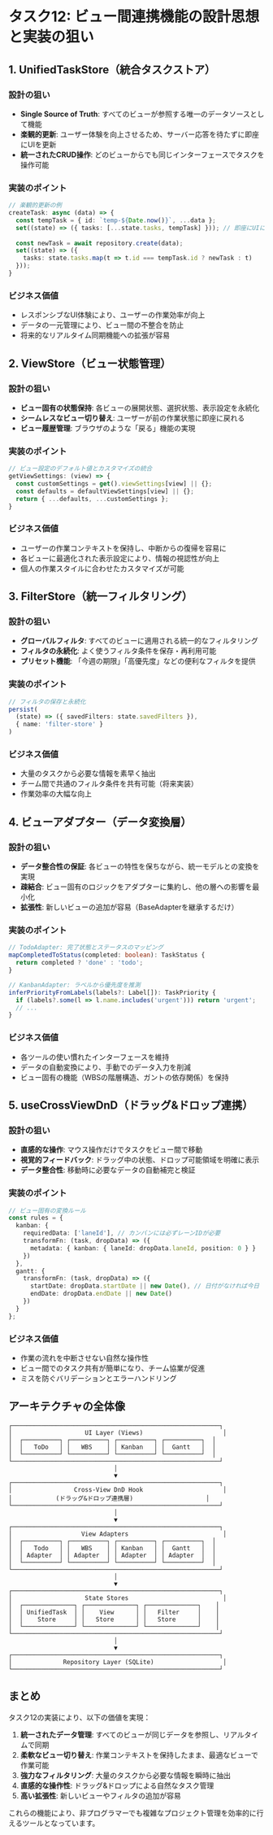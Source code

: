 # タスク12: ビュー間連携機能の設計思想と実装の狙い

## 1. UnifiedTaskStore（統合タスクストア）

### 設計の狙い
- **Single Source of Truth**: すべてのビューが参照する唯一のデータソースとして機能
- **楽観的更新**: ユーザー体験を向上させるため、サーバー応答を待たずに即座にUIを更新
- **統一されたCRUD操作**: どのビューからでも同じインターフェースでタスクを操作可能

### 実装のポイント
```typescript
// 楽観的更新の例
createTask: async (data) => {
  const tempTask = { id: `temp-${Date.now()}`, ...data };
  set((state) => ({ tasks: [...state.tasks, tempTask] })); // 即座にUIに反映
  
  const newTask = await repository.create(data);
  set((state) => ({
    tasks: state.tasks.map(t => t.id === tempTask.id ? newTask : t)
  }));
}
```

### ビジネス価値
- レスポンシブなUI体験により、ユーザーの作業効率が向上
- データの一元管理により、ビュー間の不整合を防止
- 将来的なリアルタイム同期機能への拡張が容易

## 2. ViewStore（ビュー状態管理）

### 設計の狙い
- **ビュー固有の状態保持**: 各ビューの展開状態、選択状態、表示設定を永続化
- **シームレスなビュー切り替え**: ユーザーが前の作業状態に即座に戻れる
- **ビュー履歴管理**: ブラウザのような「戻る」機能の実現

### 実装のポイント
```typescript
// ビュー設定のデフォルト値とカスタマイズの統合
getViewSettings: (view) => {
  const customSettings = get().viewSettings[view] || {};
  const defaults = defaultViewSettings[view] || {};
  return { ...defaults, ...customSettings };
}
```

### ビジネス価値
- ユーザーの作業コンテキストを保持し、中断からの復帰を容易に
- 各ビューに最適化された表示設定により、情報の視認性が向上
- 個人の作業スタイルに合わせたカスタマイズが可能

## 3. FilterStore（統一フィルタリング）

### 設計の狙い
- **グローバルフィルタ**: すべてのビューに適用される統一的なフィルタリング
- **フィルタの永続化**: よく使うフィルタ条件を保存・再利用可能
- **プリセット機能**: 「今週の期限」「高優先度」などの便利なフィルタを提供

### 実装のポイント
```typescript
// フィルタの保存と永続化
persist(
  (state) => ({ savedFilters: state.savedFilters }),
  { name: 'filter-store' }
)
```

### ビジネス価値
- 大量のタスクから必要な情報を素早く抽出
- チーム間で共通のフィルタ条件を共有可能（将来実装）
- 作業効率の大幅な向上

## 4. ビューアダプター（データ変換層）

### 設計の狙い
- **データ整合性の保証**: 各ビューの特性を保ちながら、統一モデルとの変換を実現
- **疎結合**: ビュー固有のロジックをアダプターに集約し、他の層への影響を最小化
- **拡張性**: 新しいビューの追加が容易（BaseAdapterを継承するだけ）

### 実装のポイント
```typescript
// TodoAdapter: 完了状態とステータスのマッピング
mapCompletedToStatus(completed: boolean): TaskStatus {
  return completed ? 'done' : 'todo';
}

// KanbanAdapter: ラベルから優先度を推測
inferPriorityFromLabels(labels?: Label[]): TaskPriority {
  if (labels?.some(l => l.name.includes('urgent'))) return 'urgent';
  // ...
}
```

### ビジネス価値
- 各ツールの使い慣れたインターフェースを維持
- データの自動変換により、手動でのデータ入力を削減
- ビュー固有の機能（WBSの階層構造、ガントの依存関係）を保持

## 5. useCrossViewDnD（ドラッグ&ドロップ連携）

### 設計の狙い
- **直感的な操作**: マウス操作だけでタスクをビュー間で移動
- **視覚的フィードバック**: ドラッグ中の状態、ドロップ可能領域を明確に表示
- **データ整合性**: 移動時に必要なデータの自動補完と検証

### 実装のポイント
```typescript
// ビュー固有の変換ルール
const rules = {
  kanban: {
    requiredData: ['laneId'], // カンバンには必ずレーンIDが必要
    transformFn: (task, dropData) => ({
      metadata: { kanban: { laneId: dropData.laneId, position: 0 } }
    })
  },
  gantt: {
    transformFn: (task, dropData) => ({
      startDate: dropData.startDate || new Date(), // 日付がなければ今日
      endDate: dropData.endDate || new Date()
    })
  }
};
```

### ビジネス価値
- 作業の流れを中断させない自然な操作性
- ビュー間でのタスク共有が簡単になり、チーム協業が促進
- ミスを防ぐバリデーションとエラーハンドリング

## アーキテクチャの全体像

```
┌─────────────────────────────────────────────────────────┐
│                    UI Layer (Views)                      │
│  ┌──────────┐ ┌──────────┐ ┌──────────┐ ┌──────────┐  │
│  │   ToDo   │ │   WBS    │ │ Kanban   │ │  Gantt   │  │
│  └──────────┘ └──────────┘ └──────────┘ └──────────┘  │
└─────────────────────────────────────────────────────────┘
                             │
                             ▼
┌─────────────────────────────────────────────────────────┐
│                 Cross-View DnD Hook                      │
│            (ドラッグ&ドロップ連携層)                    │
└─────────────────────────────────────────────────────────┘
                             │
                             ▼
┌─────────────────────────────────────────────────────────┐
│                   View Adapters                          │
│  ┌──────────┐ ┌──────────┐ ┌──────────┐ ┌──────────┐  │
│  │   Todo   │ │   WBS    │ │ Kanban   │ │  Gantt   │  │
│  │ Adapter  │ │ Adapter  │ │ Adapter  │ │ Adapter  │  │
│  └──────────┘ └──────────┘ └──────────┘ └──────────┘  │
└─────────────────────────────────────────────────────────┘
                             │
                             ▼
┌─────────────────────────────────────────────────────────┐
│                    State Stores                          │
│  ┌──────────────┐ ┌──────────────┐ ┌──────────────┐    │
│  │ UnifiedTask  │ │    View      │ │   Filter     │    │
│  │    Store     │ │   Store      │ │   Store      │    │
│  └──────────────┘ └──────────────┘ └──────────────┘    │
└─────────────────────────────────────────────────────────┘
                             │
                             ▼
┌─────────────────────────────────────────────────────────┐
│              Repository Layer (SQLite)                   │
└─────────────────────────────────────────────────────────┘
```

## まとめ

タスク12の実装により、以下の価値を実現：

1. **統一されたデータ管理**: すべてのビューが同じデータを参照し、リアルタイムで同期
2. **柔軟なビュー切り替え**: 作業コンテキストを保持したまま、最適なビューで作業可能
3. **強力なフィルタリング**: 大量のタスクから必要な情報を瞬時に抽出
4. **直感的な操作性**: ドラッグ&ドロップによる自然なタスク管理
5. **高い拡張性**: 新しいビューやフィルタの追加が容易

これらの機能により、非プログラマーでも複雑なプロジェクト管理を効率的に行えるツールとなっています。